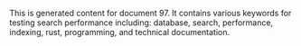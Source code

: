 This is generated content for document 97. It contains various keywords for testing search performance including: database, search, performance, indexing, rust, programming, and technical documentation.